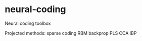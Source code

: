neural-coding
=============

Neural coding toolbox

Projected methods: sparse coding RBM backprop PLS CCA IBP
